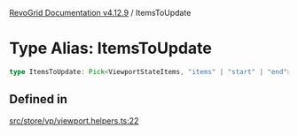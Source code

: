[RevoGrid Documentation v4.12.9](README.md) / ItemsToUpdate

# Type Alias: ItemsToUpdate

```ts
type ItemsToUpdate: Pick<ViewportStateItems, "items" | "start" | "end">;
```

## Defined in

[src/store/vp/viewport.helpers.ts:22](https://github.com/revolist/revogrid/blob/5b626b1ece93ea60f82047d059b8a2635455feb4/src/store/vp/viewport.helpers.ts#L22)
